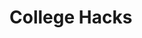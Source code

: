 # College Hacks

<!-- This project was bootstrapped with [Create React App](https://github.com/facebook/create-react-app). -->

<!-- ## Available Scripts -->